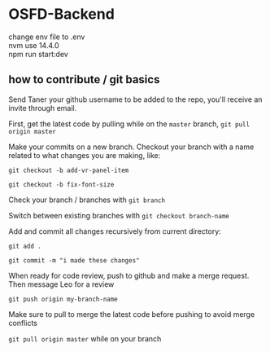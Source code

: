 # OSFD-Backend

change env file to .env
<br>
nvm use 14.4.0
<br>
npm run start:dev
<br>


## how to contribute / git basics

Send Taner your github username to be added to the repo, you'll receive an invite through email.

First, get the latest code by pulling while on the `master` branch, `git pull origin master`

Make your commits on a new branch. Checkout your branch with a name related to what changes you are making, like:

`git checkout -b add-vr-panel-item`

`git checkout -b fix-font-size`

Check your branch / branches with `git branch`

Switch between existing branches with `git checkout branch-name`

Add and commit all changes recursively from current directory:

`git add .`

`git commit -m "i made these changes"`

When ready for code review, push to github and make a merge request. Then message Leo for a review

`git push origin my-branch-name`

Make sure to pull to merge the latest code before pushing to avoid merge conflicts

`git pull origin master` while on your branch


